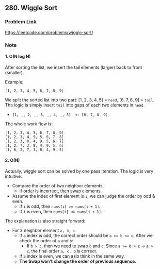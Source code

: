 ## 280. Wiggle Sort

### Problem Link 
https://leetcode.com/problems/wiggle-sort/

### Note
#### 1. O(N log N)
After sorting the list, we insert the tail elements (larger) back to front (smaller).

Example: 

`[1, 2, 3, 4, 5, 6, 7, 8, 9]`

We split the sorted list into two part: [1, 2, 3, 4, 5] = `head`, [6, 7, 8, 9] = `tail`. 
The logic is simply insert `tail` into gaps of each two elements in `head`.

- `[1, _, 2, _, 3, _, 4, _, 5]  <- [6, 7, 8, 9]`

The whole work flow is:
```
[1, 2, 3, 4, 5, 6, 7, 8, 9]
[1, 2, 3, 4, 9, 5, 6, 7, 8]
[1, 2, 3, 8, 4, 9, 5, 6, 7]
[1, 2, 7, 3, 8, 4, 9, 5, 6]
[1, 6, 2, 7, 3, 8, 4, 9, 5]
```

#### 2. O(N)
Actually, wiggle sort can be solved by one pass iteration. The logic is very intuitive:

- Compare the order of two neighbor elements.
	- If order is incorrect, then swap elements.
- Assume the index of first element is `i`, we can judge the order by odd & even.
	- If `i` is odd, then `nums[i] >= nums[i + 1]`.
	- If `i` is even, then `nums[i] <= nums[i + 1]`.

The explanation is also straight forward:
- For 3 neighbor element `a, b, c`. 
    - If `a` index is odd, the correct order should be `a >= b <= c`. After we check the order of `a` and `b`:
        -  If `b > c`, then we need to swap `b` and `c`. Since `a >= b > c` -> `a > c`, the final order `a, c, b` is correct.
    - If `a` index is even, we can aslo think in the same way. 
    - **The Swap won't change the order of previous sequence.**